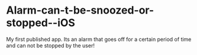 # Alarm-can-t-be-snoozed-or-stopped--iOS
My first published app. Its an alarm that goes off for a certain period of time and can not be stopped by the user!

